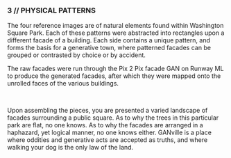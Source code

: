 <h3> 3 // PHYSICAL PATTERNS </h3>

<p> The four reference images are of natural elements found within Washington Square Park. Each of these patterns were abstracted into rectangles upon a
  different facade of a building. Each side contains a unique pattern, and forms the basis for a generative town, where patterned facades can be grouped 
  or contrasted by choice or by accident.
  
  <br>
  
  The raw facades were run through the Pix 2 Pix facade GAN on Runway ML to produce the generated facades, after which they were mapped onto the unrolled faces
  of the various buildings.
  
  <br>
 
  Upon assembling the pieces, you are presented a varied landscape of facades surrounding a public square. As to why the trees in this particular park are flat,
  no one knows. As to why the facades are arranged in a haphazard, yet logical manner, no one knows either. GANville is a place where oddities and generative acts
  are accepted as truths, and where walking your dog is the only law of the land. 
  
</p>

